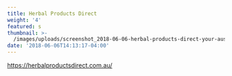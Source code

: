```yaml
---
title: Herbal Products Direct
weight: '4'
featured: s
thumbnail: >-
  /images/uploads/screenshot_2018-06-06-herbal-products-direct-your-australian-online-herbal-store.png
date: '2018-06-06T14:13:17-04:00'
---
```

https://herbalproductsdirect.com.au/
